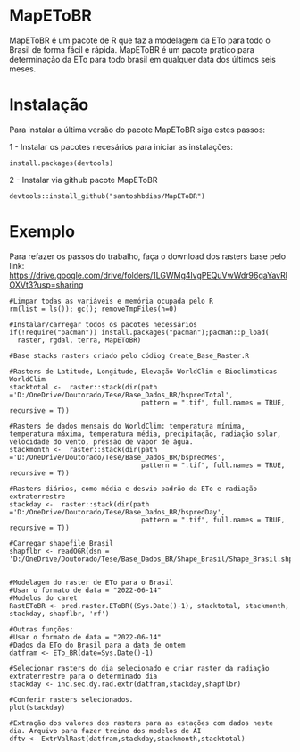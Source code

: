 # MapEToBR
MapEToBR é um pacote de R que faz a modelagem da ETo para todo o Brasil de forma fácil e rápida. MapEToBR é um pacote pratico para determinação da ETo para todo brasil em qualquer data dos últimos seis meses.

# Instalação
Para instalar a última versão do pacote MapEToBR siga estes passos:

1 - Instalar os pacotes necesários para iniciar as instalações:
```
install.packages(devtools)
```

2 - Instalar via github pacote MapEToBR
```
devtools::install_github("santoshbdias/MapEToBR")
```

# Exemplo

Para refazer os passos do trabalho, faça o download dos rasters base pelo link: https://drive.google.com/drive/folders/1LGWMg4lvgPEQuVwWdr96gaYavRlOXVt3?usp=sharing

```
#Limpar todas as variáveis e memória ocupada pelo R
rm(list = ls()); gc(); removeTmpFiles(h=0)

#Instalar/carregar todos os pacotes necessários
if(!require("pacman")) install.packages("pacman");pacman::p_load(
  raster, rgdal, terra, MapEToBR) 

#Base stacks rasters criado pelo códiog Create_Base_Raster.R

#Rasters de Latitude, Longitude, Elevação WorldClim e Bioclimaticas WorldClim
stacktotal <-  raster::stack(dir(path ='D:/OneDrive/Doutorado/Tese/Base_Dados_BR/bspredTotal',
                                 pattern = ".tif", full.names = TRUE, recursive = T))

#Rasters de dados mensais do WorldClim: temperatura mínima, temperatura máxima, temperatura média, precipitação, radiação solar, velocidade do vento, pressão de vapor de água.
stackmonth <-  raster::stack(dir(path ='D:/OneDrive/Doutorado/Tese/Base_Dados_BR/bspredMes',
                                 pattern = ".tif", full.names = TRUE, recursive = T))

#Rasters diários, como média e desvio padrão da ETo e radiação extraterrestre
stackday <-  raster::stack(dir(path ='D:/OneDrive/Doutorado/Tese/Base_Dados_BR/bspredDay',
                                 pattern = ".tif", full.names = TRUE, recursive = T))

#Carregar shapefile Brasil
shapflbr <- readOGR(dsn = 'D:/OneDrive/Doutorado/Tese/Base_Dados_BR/Shape_Brasil/Shape_Brasil.shp')


#Modelagem do raster de ETo para o Brasil
#Usar o formato de data = "2022-06-14"
#Modelos do caret
RastEToBR <- pred.raster.EToBR((Sys.Date()-1), stacktotal, stackmonth, stackday, shapflbr, 'rf')

#Outras funções:
#Usar o formato de data = "2022-06-14"
#Dados da ETo do Brasil para a data de ontem
datfram <- ETo_BR(date=Sys.Date()-1)

#Selecionar rasters do dia selecionado e criar raster da radiação extraterrestre para o determinado dia
stackday <- inc.sec.dy.rad.extr(datfram,stackday,shapflbr)

#Conferir rasters selecionados.
plot(stackday)

#Extração dos valores dos rasters para as estações com dados neste dia. Arquivo para fazer treino dos modelos de AI
dftv <- ExtrValRast(datfram,stackday,stackmonth,stacktotal)

```
